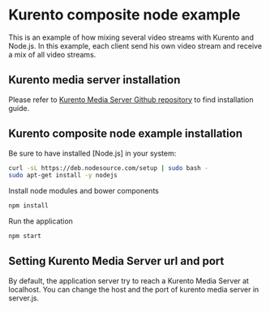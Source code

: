 Kurento composite node example
==============================

This is an example of how mixing several video streams with Kurento and Node.js.
In this example, each client send his own video stream and receive a mix of all video streams.

Kurento media server installation
---------------------------------

Please refer to [Kurento Media Server Github repository] to find installation guide.

Kurento composite node example installation
------------------------------------------

Be sure to have installed [Node.js] in your system:

```bash
curl -sL https://deb.nodesource.com/setup | sudo bash -
sudo apt-get install -y nodejs
```

Install node modules and bower components

```bash
npm install
```

Run the application

```bash
npm start
```

Setting Kurento Media Server url and port
------------------------------------------

By default, the application server try to reach a Kurento Media Server at localhost. You can change the host and the port of kurento media server in server.js.

[Kurento Media Server Github repository]: https://github.com/Kurento/kurento-media-server